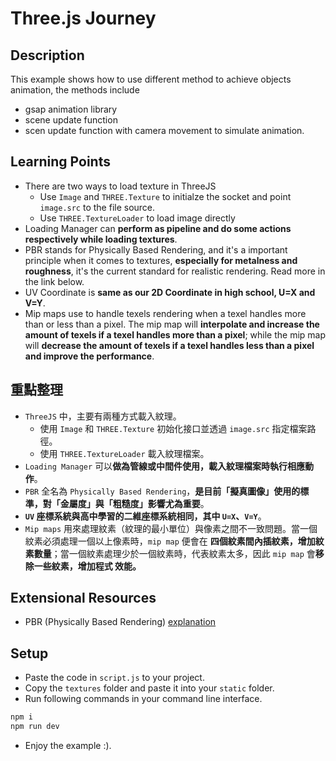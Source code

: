 # Three.js Journey

## Description

This example shows how to use different method to achieve objects animation, the methods include

* gsap animation library
* scene update function
* scen update function with camera movement to simulate animation.

## Learning Points

* There are two ways to load texture in ThreeJS
    * Use `Image` and `THREE.Texture` to initialze the socket and point `image.src` to the file source.
    * Use `THREE.TextureLoader` to load image directly
* Loading Manager can **perform as pipeline and do some actions respectively while loading textures**.
* PBR stands for Physically Based Rendering, and it's a important principle when it comes to textures,
**especially for metalness and roughness**, it's the current standard for realistic rendering. Read more in
the link below.
* UV Coordinate is **same as our 2D Coordinate in high school, U=X and V=Y**.
* Mip maps use to handle texels rendering when a texel handles more than or less than a pixel. The mip map
will **interpolate and increase the amount of texels if a texel handles more than a pixel**; while the mip map
will **decrease the amount of texels if a texel handles less than a pixel and improve the performance**.

## 重點整理

* `ThreeJS` 中，主要有兩種方式載入紋理。
    * 使用 `Image` 和 `THREE.Texture` 初始化接口並透過 `image.src` 指定檔案路徑。
    * 使用 `THREE.TextureLoader` 載入紋理檔案。
* `Loading Manager` 可以**做為管線或中間件使用，載入紋理檔案時執行相應動作**。
* `PBR` 全名為 `Physically Based Rendering`，**是目前「擬真圖像」使用的標準，對「金屬度」與「粗糙度」影響尤為重要**。
* **`UV` 座標系統與高中學習的二維座標系統相同，其中 `U=X`、`V=Y`**。
* `Mip maps` 用來處理紋素（紋理的最小單位）與像素之間不一致問題。當一個紋素必須處理一個以上像素時，`mip map` 便會在
**四個紋素間內插紋素，增加紋素數量**；當一個紋素處理少於一個紋素時，代表紋素太多，因此 `mip map` 會**移除一些紋素，增加程式
效能。**

## Extensional Resources

* PBR (Physically Based Rendering) [explanation](https://marmoset.co/posts/basic-theory-of-physically-based-rendering/)

## Setup

* Paste the code in `script.js` to your project.
* Copy the `textures` folder and paste it into your `static` folder.
* Run following commands in your command line interface.

```bash
npm i
npm run dev
```

* Enjoy the example :).
